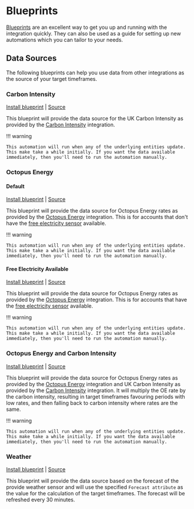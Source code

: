 # Blueprints

[Blueprints](https://www.home-assistant.io/docs/automation/using_blueprints/) are an excellent way to get you up and running with the integration quickly. They can also be used as a guide for setting up new automations which you can tailor to your needs.

## Data Sources

The following blueprints can help you use data from other integrations as the source of your target timeframes.

### Carbon Intensity

[Install blueprint](https://my.home-assistant.io/redirect/blueprint_import/?blueprint_url=https%3A%2F%2Fbottlecapdave.github.io%2FHomeAssistant-TargetTimeframes%2Fblueprints%2Ftarget_timeframes_carbon_intensity.yaml) | [Source](./blueprints/target_timeframes_carbon_intensity.yaml)

This blueprint will provide the data source for the UK Carbon Intensity as provided by the [Carbon Intensity](https://github.com/BottlecapDave/HomeAssistant-CarbonIntensity) integration.

!!! warning

    This automation will run when any of the underlying entities update. This make take a while initially. If you want the data available immediately, then you'll need to run the automation manually.

### Octopus Energy

#### Default

[Install blueprint](https://my.home-assistant.io/redirect/blueprint_import/?blueprint_url=https%3A%2F%2Fbottlecapdave.github.io%2FHomeAssistant-TargetTimeframes%2Fblueprints%2Ftarget_timeframes_octopus_energy.yaml) | [Source](./blueprints/target_timeframes_octopus_energy.yaml)

This blueprint will provide the data source for Octopus Energy rates as provided by the [Octopus Energy](https://github.com/BottlecapDave/HomeAssistant-OctopusEnergy) integration. This is for accounts that don't have the [free electricity sensor](https://bottlecapdave.github.io/HomeAssistant-OctopusEnergy/entities/octoplus/#free-electricity-session-events) available.

!!! warning

    This automation will run when any of the underlying entities update. This make take a while initially. If you want the data available immediately, then you'll need to run the automation manually.

#### Free Electricity Available

[Install blueprint](https://my.home-assistant.io/redirect/blueprint_import/?blueprint_url=https%3A%2F%2Fbottlecapdave.github.io%2FHomeAssistant-TargetTimeframes%2Fblueprints%2Ftarget_timeframes_octopus_energy_with_free_electricity.yaml) | [Source](./blueprints/target_timeframes_octopus_energy_with_free_electricity.yaml)

This blueprint will provide the data source for Octopus Energy rates as provided by the [Octopus Energy](https://github.com/BottlecapDave/HomeAssistant-OctopusEnergy) integration. This is for accounts that have the [free electricity sensor](https://bottlecapdave.github.io/HomeAssistant-OctopusEnergy/entities/octoplus/#free-electricity-session-events) available.

!!! warning

    This automation will run when any of the underlying entities update. This make take a while initially. If you want the data available immediately, then you'll need to run the automation manually.

### Octopus Energy and Carbon Intensity

[Install blueprint](https://my.home-assistant.io/redirect/blueprint_import/?blueprint_url=https%3A%2F%2Fbottlecapdave.github.io%2FHomeAssistant-TargetTimeframes%2Fblueprints%2Ftarget_timeframes_octopus_energy_carbon_intensity.yaml) | [Source](./blueprints/target_timeframes_octopus_energy_carbon_intensity.yaml)

This blueprint will provide the data source for Octopus Energy rates as provided by the [Octopus Energy](https://github.com/BottlecapDave/HomeAssistant-OctopusEnergy) integration and UK Carbon Intensity as provided by the [Carbon Intensity](https://github.com/BottlecapDave/HomeAssistant-CarbonIntensity) integration. It will multiply the OE rate by the carbon intensity, resulting in target timeframes favouring periods with low rates, and then falling back to carbon intensity where rates are the same.

!!! warning

    This automation will run when any of the underlying entities update. This make take a while initially. If you want the data available immediately, then you'll need to run the automation manually.

### Weather

[Install blueprint](https://my.home-assistant.io/redirect/blueprint_import/?blueprint_url=https%3A%2F%2Fbottlecapdave.github.io%2FHomeAssistant-TargetTimeframes%2Fblueprints%2Ftarget_timeframes_weather.yaml) | [Source](./blueprints/target_timeframes_weather.yaml)

This blueprint will provide the data source based on the forecast of the provide weather sensor and will use the specified `Forecast attribute` as the value for the calculation of the target timeframes. The forecast will be refreshed every 30 minutes.